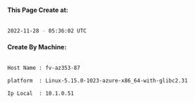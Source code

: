
   
#### This Page Create at:

```bash

2022-11-28 - 05:36:02 UTC

```

#### Create By Machine:

```bash

Host Name : fv-az353-87

platform  : Linux-5.15.0-1023-azure-x86_64-with-glibc2.31

Ip Local  : 10.1.0.51

```

